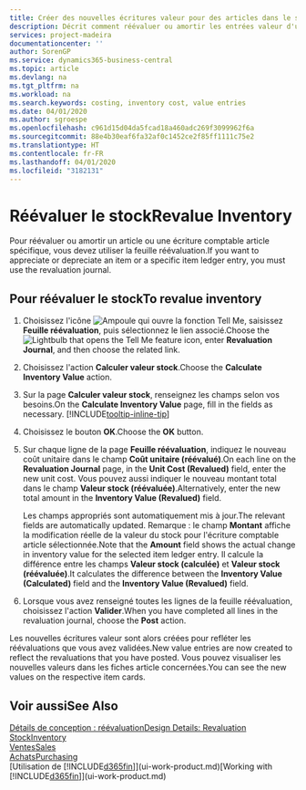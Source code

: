 ```yaml
---
title: Créer des nouvelles écritures valeur pour des articles dans le stock| Microsoft Docs
description: Décrit comment réévaluer ou amortir les entrées valeur d'un ou de plusieurs articles dans le stock en validant leur valeur calculée courante.
services: project-madeira
documentationcenter: ''
author: SorenGP
ms.service: dynamics365-business-central
ms.topic: article
ms.devlang: na
ms.tgt_pltfrm: na
ms.workload: na
ms.search.keywords: costing, inventory cost, value entries
ms.date: 04/01/2020
ms.author: sgroespe
ms.openlocfilehash: c961d15d04da5fcad18a460adc269f3099962f6a
ms.sourcegitcommit: 88e4b30eaf6fa32af0c1452ce2f85ff1111c75e2
ms.translationtype: HT
ms.contentlocale: fr-FR
ms.lasthandoff: 04/01/2020
ms.locfileid: "3182131"
---
```

# <a name="revalue-inventory"></a><span data-ttu-id="6a00d-103">Réévaluer le stock</span><span class="sxs-lookup"><span data-stu-id="6a00d-103">Revalue Inventory</span></span>
<span data-ttu-id="6a00d-104">Pour réévaluer ou amortir un article ou une écriture comptable article spécifique, vous devez utiliser la feuille réévaluation.</span><span class="sxs-lookup"><span data-stu-id="6a00d-104">If you want to appreciate or depreciate an item or a specific item ledger entry, you must use the revaluation journal.</span></span>

## <a name="to-revalue-inventory"></a><span data-ttu-id="6a00d-105">Pour réévaluer le stock</span><span class="sxs-lookup"><span data-stu-id="6a00d-105">To revalue inventory</span></span>
1. <span data-ttu-id="6a00d-106">Choisissez l'icône ![Ampoule qui ouvre la fonction Tell Me](media/ui-search/search_small.png "Dites-moi ce que vous voulez faire"), saisissez **Feuille réévaluation**, puis sélectionnez le lien associé.</span><span class="sxs-lookup"><span data-stu-id="6a00d-106">Choose the ![Lightbulb that opens the Tell Me feature](media/ui-search/search_small.png "Tell me what you want to do") icon, enter **Revaluation Journal**, and then choose the related link.</span></span>
2. <span data-ttu-id="6a00d-107">Choisissez l'action **Calculer valeur stock**.</span><span class="sxs-lookup"><span data-stu-id="6a00d-107">Choose the **Calculate Inventory Value** action.</span></span>
3. <span data-ttu-id="6a00d-108">Sur la page **Calculer valeur stock**, renseignez les champs selon vos besoins.</span><span class="sxs-lookup"><span data-stu-id="6a00d-108">On the **Calculate Inventory Value** page, fill in the fields as necessary.</span></span> [!INCLUDE[tooltip-inline-tip](includes/tooltip-inline-tip_md.md)]
4. <span data-ttu-id="6a00d-109">Choisissez le bouton **OK**.</span><span class="sxs-lookup"><span data-stu-id="6a00d-109">Choose the **OK** button.</span></span>
5. <span data-ttu-id="6a00d-110">Sur chaque ligne de la page **Feuille réévaluation**, indiquez le nouveau coût unitaire dans le champ **Coût unitaire (réévalué)**.</span><span class="sxs-lookup"><span data-stu-id="6a00d-110">On each line on the **Revaluation Journal** page, in the **Unit Cost (Revalued)** field, enter the new unit cost.</span></span> <span data-ttu-id="6a00d-111">Vous pouvez aussi indiquer le nouveau montant total dans le champ **Valeur stock (réévaluée)**.</span><span class="sxs-lookup"><span data-stu-id="6a00d-111">Alternatively, enter the new total amount in the **Inventory Value (Revalued)** field.</span></span>

    <span data-ttu-id="6a00d-112">Les champs appropriés sont automatiquement mis à jour.</span><span class="sxs-lookup"><span data-stu-id="6a00d-112">The relevant fields are automatically updated.</span></span> <span data-ttu-id="6a00d-113">Remarque : le champ **Montant** affiche la modification réelle de la valeur du stock pour l'écriture comptable article sélectionnée.</span><span class="sxs-lookup"><span data-stu-id="6a00d-113">Note that the **Amount** field shows the actual change in inventory value for the selected item ledger entry.</span></span> <span data-ttu-id="6a00d-114">Il calcule la différence entre les champs **Valeur stock (calculée)** et **Valeur stock (réévaluée)**.</span><span class="sxs-lookup"><span data-stu-id="6a00d-114">It calculates the difference between the **Inventory Value (Calculated)** field and the **Inventory Value (Revalued)** field.</span></span>
6. <span data-ttu-id="6a00d-115">Lorsque vous avez renseigné toutes les lignes de la feuille réévaluation, choisissez l'action **Valider**.</span><span class="sxs-lookup"><span data-stu-id="6a00d-115">When you have completed all lines in the revaluation journal, choose the **Post** action.</span></span>

<span data-ttu-id="6a00d-116">Les nouvelles écritures valeur sont alors créées pour refléter les réévaluations que vous avez validées.</span><span class="sxs-lookup"><span data-stu-id="6a00d-116">New value entries are now created to reflect the revaluations that you have posted.</span></span> <span data-ttu-id="6a00d-117">Vous pouvez visualiser les nouvelles valeurs dans les fiches article concernées.</span><span class="sxs-lookup"><span data-stu-id="6a00d-117">You can see the new values on the respective item cards.</span></span>

## <a name="see-also"></a><span data-ttu-id="6a00d-118">Voir aussi</span><span class="sxs-lookup"><span data-stu-id="6a00d-118">See Also</span></span>
[<span data-ttu-id="6a00d-119">Détails de conception : réévaluation</span><span class="sxs-lookup"><span data-stu-id="6a00d-119">Design Details: Revaluation</span></span>](design-details-revaluation.md)  
[<span data-ttu-id="6a00d-120">Stock</span><span class="sxs-lookup"><span data-stu-id="6a00d-120">Inventory</span></span>](inventory-manage-inventory.md)  
[<span data-ttu-id="6a00d-121">Ventes</span><span class="sxs-lookup"><span data-stu-id="6a00d-121">Sales</span></span>](sales-manage-sales.md)  
[<span data-ttu-id="6a00d-122">Achats</span><span class="sxs-lookup"><span data-stu-id="6a00d-122">Purchasing</span></span>](purchasing-manage-purchasing.md)  
<span data-ttu-id="6a00d-123">[Utilisation de [!INCLUDE[d365fin](includes/d365fin_md.md)]](ui-work-product.md)</span><span class="sxs-lookup"><span data-stu-id="6a00d-123">[Working with [!INCLUDE[d365fin](includes/d365fin_md.md)]](ui-work-product.md)</span></span>

